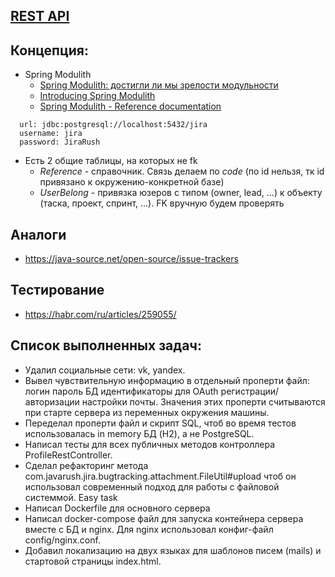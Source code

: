 ## [REST API](http://localhost:8080/doc)

## Концепция:

- Spring Modulith
    - [Spring Modulith: достигли ли мы зрелости модульности](https://habr.com/ru/post/701984/)
    - [Introducing Spring Modulith](https://spring.io/blog/2022/10/21/introducing-spring-modulith)
    - [Spring Modulith - Reference documentation](https://docs.spring.io/spring-modulith/docs/current-SNAPSHOT/reference/html/)

```
  url: jdbc:postgresql://localhost:5432/jira
  username: jira
  password: JiraRush
```

- Есть 2 общие таблицы, на которых не fk
    - _Reference_ - справочник. Связь делаем по _code_ (по id нельзя, тк id привязано к окружению-конкретной базе)
    - _UserBelong_ - привязка юзеров с типом (owner, lead, ...) к объекту (таска, проект, спринт, ...). FK вручную будем
      проверять

## Аналоги

- https://java-source.net/open-source/issue-trackers

## Тестирование

- https://habr.com/ru/articles/259055/

## Список выполненных задач:
- Удалил социальные сети: vk, yandex.
- Вывел чувствительную информацию в отдельный проперти файл:
  логин
  пароль БД
  идентификаторы для OAuth регистрации/авторизации
  настройки почты.
  Значения этих проперти считываются при старте сервера из переменных окружения машины.
- Переделал проперти файл и скрипт SQL, чтоб во время тестов использовалась in memory БД (H2), а не PostgreSQL.
- Написал тесты для всех публичных методов контроллера ProfileRestController.
- Сделал рефакторинг метода com.javarush.jira.bugtracking.attachment.FileUtil#upload чтоб он использовал современный подход для работы с файловой системмой. Easy task
- Написал Dockerfile для основного сервера
- Написал docker-compose файл для запуска контейнера сервера вместе с БД и nginx. Для nginx использовал конфиг-файл config/nginx.conf.
- Добавил локализацию на двух языках для шаблонов писем (mails) и стартовой страницы index.html.